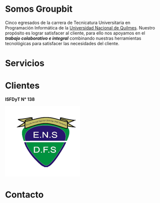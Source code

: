 # Somos Groupbit 

Cinco egresados de la carrera de Tecnicatura Universitaria en Programación Informática de la [Universidad Nacional de Quilmes](www.unq.edu.ar).
Nuestro propósito es lograr satisfacer al cliente, para ello nos apoyamos en el ***trabajo colaborativo e integral*** combinando nuestras herramientas tecnológicas para satisfacer las necesidades del cliente.
  
# Servicios
# Clientes

**ISFDyT  N° 138**

![logo](assets/images/logoEscuela.png) 

# Contacto